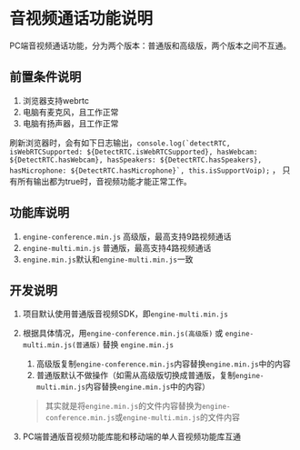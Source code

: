 # 音视频通话功能说明

PC端音视频通话功能，分为两个版本：普通版和高级版，两个版本之间不互通。

## 前置条件说明

1. 浏览器支持webrtc
2. 电脑有麦克风，且工作正常
3. 电脑有扬声器，且工作正常
 
刷新浏览器时，会有如下日志输出，```console.log(`detectRTC, isWebRTCSupported: ${DetectRTC.isWebRTCSupported}, hasWebcam: ${DetectRTC.hasWebcam}, hasSpeakers: ${DetectRTC.hasSpeakers}, hasMicrophone: ${DetectRTC.hasMicrophone}`, this.isSupportVoip);```
， 只有所有输出都为true时，音视频功能才能正常工作。

## 功能库说明

1. ```engine-conference.min.js``` 高级版，最高支持9路视频通话
2. ```engine-multi.min.js``` 普通版，最高支持4路视频通话
3. ```engine.min.js```默认和```engine-multi.min.js```一致

## 开发说明

1. 项目默认使用普通版音视频SDK，即```engine-multi.min.js```
2. 根据具体情况，用```engine-conference.min.js(高级版)``` 或 ```engine-multi.min.js(普通版)``` 替换 ```engine.min.js```

 	1. 高级版复制`engine-conference.min.js`内容替换`engine.min.js`中的内容
    2. 普通版默认不做操作（如需从高级版切换成普通版，复制`engine-multi.min.js`内容替换`engine.min.js`中的内容）
    
   > 其实就是将`engine.min.js`的文件内容替换为`engine-conference.min.js`或`engine-multi.min.js`的文件内容
3. PC端普通版音视频功能库能和移动端的单人音视频功能库互通

